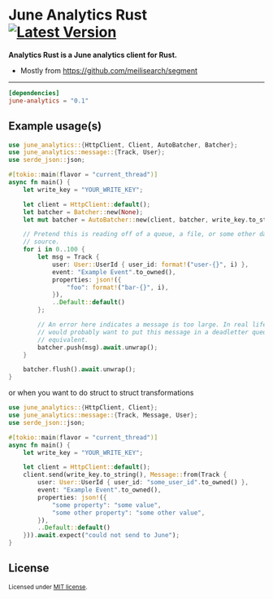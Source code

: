 # June Analytics Rust &emsp; [![Latest Version]][crates.io]


[Latest Version]: https://img.shields.io/crates/v/june-analytics.svg
[crates.io]: https://crates.io/crates/june-analytics

**Analytics Rust is a June analytics client for Rust.**

- Mostly from https://github.com/meilisearch/segment

---

```toml
[dependencies]
june-analytics = "0.1"
```

## Example usage(s)
```rust
use june_analytics::{HttpClient, Client, AutoBatcher, Batcher};
use june_analytics::message::{Track, User};
use serde_json::json;

#[tokio::main(flavor = "current_thread")]
async fn main() {
    let write_key = "YOUR_WRITE_KEY";

    let client = HttpClient::default();
    let batcher = Batcher::new(None);
    let mut batcher = AutoBatcher::new(client, batcher, write_key.to_string());

    // Pretend this is reading off of a queue, a file, or some other data
    // source.
    for i in 0..100 {
        let msg = Track {
            user: User::UserId { user_id: format!("user-{}", i) },
            event: "Example Event".to_owned(),
            properties: json!({
                "foo": format!("bar-{}", i),
            }),
            ..Default::default()
        };

        // An error here indicates a message is too large. In real life, you
        // would probably want to put this message in a deadletter queue or some
        // equivalent.
        batcher.push(msg).await.unwrap();
    }

    batcher.flush().await.unwrap();
}
```

or when you want to do struct to struct transformations

```rust
use june_analytics::{HttpClient, Client};
use june_analytics::message::{Track, Message, User};
use serde_json::json;

#[tokio::main(flavor = "current_thread")]
async fn main() {
    let write_key = "YOUR_WRITE_KEY";

    let client = HttpClient::default();
    client.send(write_key.to_string(), Message::from(Track {
        user: User::UserId { user_id: "some_user_id".to_owned() },
        event: "Example Event".to_owned(),
        properties: json!({
            "some property": "some value",
            "some other property": "some other value",
        }),
        ..Default::default()
    })).await.expect("could not send to June");
}

```

## License

<sup>
Licensed under <a href="LICENSE">MIT license</a>.
</sup>
